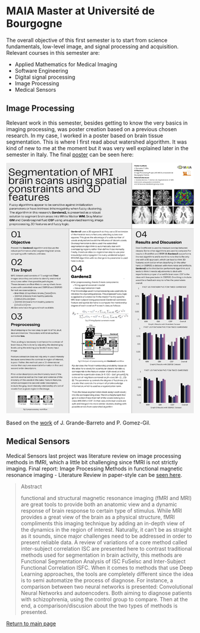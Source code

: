 # MAIA Master at Université de Bourgogne
The overall objective of this first semester is to start from science fundamentals, low-level image, and signal processing and acquisition. Relevant courses in this semester are:

* Applied Mathematics for Medical Imaging
* Software Engineering
* Digital signal processing
* Image Processing
* Medical Sensors

## Image Processing
Relevant work in this semester, besides getting to know the very basics in imaging processing, was poster creation based on a previous chosen research. In my case, I worked in a poster based on brain tissue segmentation. This is where I first read about watershed algorithm. It was kind of new to me at the moment but it was very well explained later in the semester in Italy. The final [poster](https://github.com/dagazrev/dagazrev.github.io/blob/main/ub_semester/research_poster.png) can be seen here: 

![Image Processing Poster](https://raw.githubusercontent.com/dagazrev/dagazrev.github.io/main/ub_semester/research_poster.png)

Based on the [work](https://link.springer.com/article/10.1007/s11517-020-02270-1) of J. Grande-Barreto and P. Gomez-Gil.

## Medical Sensors
Medical Sensors last project was literature review on image processing methods in fMRI, which a little bit challenging since fMRI is not strictly imaging. Final report: Image Processing Methods in functional magnetic resonance imaging - Literature Review in paper-style can be [seen here](https://github.com/dagazrev/dagazrev.github.io/blob/main/ub_semester/jesus_gonzalez_pdf_report_corrige.pdf).

> Abstract
>
> functional and structural magnetic resonance imaging (fMRI and MRI) are great tools to provide both an anatomic view and
a dynamic response of brain response to certain type of stimulus. While MRI provides a great view of the brain as a physical structure,
fMRI compliments this imaging technique by adding an in-depth view of the dynamics in the region of interest. Naturally, it can’t be as
straight as it sounds, since major challenges need to be addressed in order to present reliable data. A review of variations of a core method
called inter-subject correlation ISC are presented here to contrast traditional methods used for segmentation in brain activity, this methods
are Functional Segmentation Analysis of ISC FuSeIsc and Inter-Subject Functional Correlation ISFC. When it comes to methods that use
Deep Learning approaches, the tools are completely different since the idea is to semi automatize the process of diagnose. For instance,
a comparison between two neural networks is presented: Convolutional Neural Networks and autoencoders. Both aiming to diagnose
patients with schizophrenia, using the control group to compare. Then at the end, a comparison/discusion about the two types of methods
is presented.

[Return to main page](https://dagazrev.github.io/)